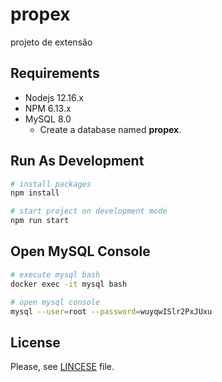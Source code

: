 # propex

projeto de extensão

## Requirements

+ Nodejs 12.16.x
+ NPM 6.13.x
+ MySQL 8.0
    - Create a database named **propex**.

## Run As Development

```bash
# install packages
npm install

# start project on development mode
npm run start
```

## Open MySQL Console

```bash
# execute mysql bash
docker exec -it mysql bash

# open mysql console
mysql --user=root --password=wuyqwISlr2PxJUxu
```

## License

Please, see [LINCESE](https://github.com/PedroZC90/propex/blob/master/LICENSE) file.
